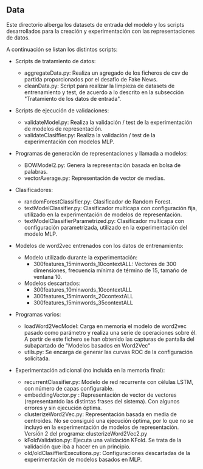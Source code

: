 ## Data
Este directorio alberga los datasets de entrada del modelo y los scripts desarrollados para la creación y experimentación con las representaciones de datos. 

A continuación se listan los distintos scripts:

- Scripts de tratamiento de datos:
  - aggregateData.py: Realiza un agregado de los ficheros de csv de partida proporcionados por el desafío de Fake News.
  - cleanData.py: Script para realizar la limpieza de datasets de entrenamiento y test, de acuerdo a lo descrito en la subsección "Tratamiento de los datos de entrada".

- Scripts de ejecución de validaciones:
  - validateModel.py: Realiza la validación / test de la experimentación de modelos de representación.
  - validateClasiffier.py: Realiza la validación / test de la experimentación con modelos MLP.

- Programas de generación de representaciones y llamada a modelos:
  - BOWModel2.py: Genera la representación basada en bolsa de palabras.
  - vectorAverage.py: Representación de vector de medias.
  
- Clasificadores:
  - randomForestClassifier.py: Clasificador de Random Forest.
  - textModelClassifier.py: Clasificador multicapa con configuración fija, utilizado en la experimentación de modelos de representación.
  - textModelClassifierParametrized.py: Clasificador multicapa con configuración parametrizada, utilizado en la experimentación del modelo MLP.
- Modelos de word2vec entrenados con los datos de entrenamiento:
  - Modelo utilizado durante la experimentación: 
     - 300features_15minwords_10contextALL: Vectores de 300 dimensiones, frecuencia mínima de término de 15, tamaño de ventana 10.
  - Modelos descartados:
     - 300features_10minwords_10contextALL
     - 300features_15minwords_20contextALL
     - 300features_15minwords_35contextALL

- Programas varios:
  - loadWord2VecModel: Carga en memoria el modelo de word2vec pasado como parámetro y realiza una serie de operaciones sobre él. A partir de este fichero se han obtenido las capturas de pantalla del subapartado de "Modelos basados en Word2Vec"
  - utils.py: Se encarga de generar las curvas ROC de la configuración solicitada.
  
- Experimentación adicional (no incluida en la memoria final):
  - recurrentClassifier.py: Modelo de red recurrente con células LSTM, con número de capas configurable.
  - embeddingVector.py : Representación de vector de vectores (representantdo las distintas frases del sistema). Con algunos errores y sin ejecución óptima.
  - clusterizeWord2Vec.py: Representación basada en media de centroides. No se consiguió una ejecución óptima, por lo que no se incluyó en la experimentación de modelos de representación. Versión 2 del programa: clusterizeWord2Vec2.py
  - kFoldValidation.py: Ejecuta una validación KFold. Se trata de la validación que iba a hacer en un principio.
  - old/oldClasiffierExecutions.py: Configuraciones descartadas de la experimentación de modelos basados en MLP.
